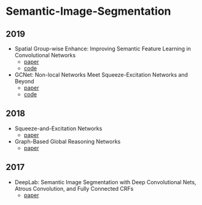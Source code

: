 # Semantic-Image-Segmentation
## 2019
* Spatial Group-wise Enhance: Improving Semantic Feature Learning in Convolutional Networks
  + [paper](https://arxiv.org/abs/1905.09646)
  + [code](https://github.com/implus/PytorchInsight)
* GCNet: Non-local Networks Meet Squeeze-Excitation Networks and Beyond
  + [paper](https://arxiv.org/abs/1904.11492?context=cs.LG)
  + [code](https://github.com/xvjiarui/GCNet)
## 2018
* Squeeze-and-Excitation Networks
  + [paper](https://arxiv.org/abs/1709.01507)
* Graph-Based Global Reasoning Networks
  + [paper](https://arxiv.org/pdf/1903.04025.pdf)
## 2017
* DeepLab: Semantic Image Segmentation with Deep Convolutional Nets, Atrous Convolution, and Fully Connected CRFs 
  + [paper](https://arxiv.org/abs/1606.00915)
